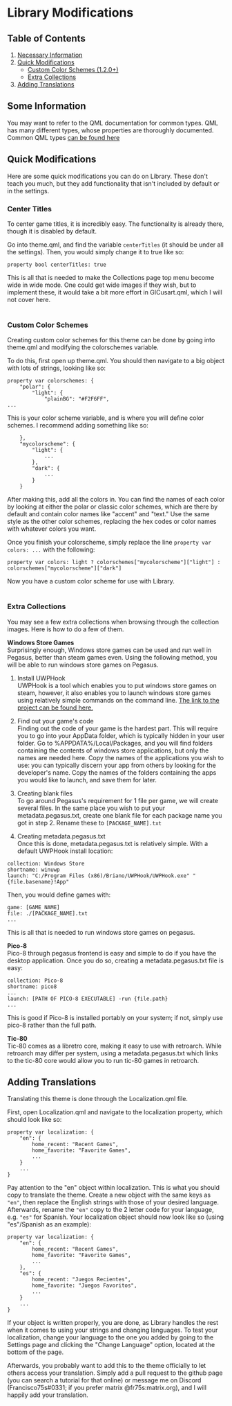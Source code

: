 # Library Modifications

## Table of Contents

1. [Necessary Information](#some-information)
2. [Quick Modifications](#quick-modifications)
    - [Custom Color Schemes (1.2.0+)](#custom-color-schemes)
    - [Extra Collections](#extra-collections)
3. [Adding Translations](#translations)

## Some Information

You may want to refer to the QML documentation for common types. QML has many different types, whose properties are thoroughly documented. Common QML types [can be found here](https://doc.qt.io/qt-5/qtquick-qmlmodule.html)

## Quick Modifications

Here are some quick modifications you can do on Library. These don't teach you much, but they add functionality that isn't included by default or in the settings.

### Center Titles

To center game titles, it is incredibly easy. The functionality is already there, though it is disabled by default.

Go into theme.qml, and find the variable `centerTitles` (it should be under all the settings). Then, you would simply change it to true like so:

```
property bool centerTitles: true
```

This is all that is needed to make the Collections page top menu become wide in wide mode. One could get wide images if they wish, but to implement these, it would take a bit more effort in GICusart.qml, which I will not cover here.
<br><br>

### Custom Color Schemes

Creating custom color schemes for this theme can be done by going into theme.qml and modifying the colorschemes variable.

To do this, first open up theme.qml. You should then navigate to a big object with lots of strings, looking like so:

```
property var colorschemes: {
    "polar": {
        "light": {
            "plainBG": "#F2F6FF",
...
```

This is your color scheme variable, and is where you will define color schemes. I recommend adding something like so:

```
    },
    "mycolorscheme": {
        "light": {
            ...
        },
        "dark": {
            ...
        }
    }
```

After making this, add all the colors in. You can find the names of each color by looking at either the polar or classic color schemes, which are there by default and contain color names like "accent" and "text." Use the same style as the other color schemes, replacing the hex codes or color names with whatever colors you want.

Once you finish your colorscheme, simply replace the line `property var colors: ...` with the following:

```
property var colors: light ? colorschemes["mycolorscheme"]["light"] : colorschemes["mycolorscheme"]["dark"]
```

Now you have a custom color scheme for use with Library.
<br><br>

### Extra Collections

You may see a few extra collections when browsing through the collection images. Here is how to do a few of them.

**Windows Store Games**<br>
Surprisingly enough, Windows store games can be used and run well in Pegasus, better than steam games even. Using the following method, you will be able to run windows store games on Pegasus.

1. Install UWPHook<br>
UWPHook is a tool which enables you to put windows store games on steam, however, it also enables you to launch windows store games using relatively simple commands on the command line. [The link to the project can be found here.](https://briano.dev/UWPHook/)

2. Find out your game's code<br>
Finding out the code of your game is the hardest part. This will require you to go into your AppData folder, which is typically hidden in your user folder. Go to %APPDATA%/Local/Packages, and you will find folders containing the contents of windows store applications, but only the names are needed here. Copy the names of the applications you wish to use: you can typically discern your app from others by looking for the developer's name. Copy the names of the folders containing the apps you would like to launch, and save them for later.

3. Creating blank files<br>
To go around Pegasus's requirement for 1 file per game, we will create several files. In the same place you wish to put your metadata.pegasus.txt, create one blank file for each package name you got in step 2. Rename these to `[PACKAGE_NAME].txt`

4. Creating metadata.pegasus.txt<br>
Once this is done, metadata.pegasus.txt is relatively simple. With a default UWPHook install location:
```
collection: Windows Store
shortname: winuwp
launch: "C:/Program Files (x86)/Briano/UWPHook/UWPHook.exe" "{file.basename}!App"
```

Then, you would define games with:
```
game: [GAME_NAME]
file: ./[PACKAGE_NAME].txt
...
```

This is all that is needed to run windows store games on pegasus.



**Pico-8**<br>
Pico-8 through pegasus frontend is easy and simple to do if you have the desktop application. Once you do so, creating a metadata.pegasus.txt file is easy:

```
collection: Pico-8
shortname: pico8
...
launch: [PATH OF PICO-8 EXECUTABLE] -run {file.path}
...
```

This is good if Pico-8 is installed portably on your system; if not, simply use pico-8 rather than the full path.

**Tic-80**<br>
Tic-80 comes as a libretro core, making it easy to use with retroarch. While retroarch may differ per system, using a metadata.pegasus.txt which links to the tic-80 core would allow you to run tic-80 games in retroarch.


## Adding Translations

Translating this theme is done through the Localization.qml file.

First, open Localization.qml and navigate to the localization property, which should look like so:

```
property var localization: {
    "en": {
        home_recent: "Recent Games",
        home_favorite: "Favorite Games",
        ...
    }
    ...
}
```

Pay attention to the "en" object within localization. This is what you should copy to translate the theme. Create a new object with the same keys as `"en"`, then replace the English strings with those of your desired language. Afterwards, rename the `"en"` copy to the 2 letter code for your language, e.g. `"es"` for Spanish. Your localization object should now look like so (using "es"/Spanish as an example):

```
property var localization: {
    "en": {
        home_recent: "Recent Games",
        home_favorite: "Favorite Games",
        ...
    },
    "es": {
        home_recent: "Juegos Recientes",
        home_favorite: "Juegos Favoritos",
        ...
    }
    ...
}
```

If your object is written properly, you are done, as Library handles the rest when it comes to using your strings and changing languages. To test your localization, change your language to the one you added by going to the Settings page and clicking the "Change Language" option, located at the bottom of the page.

Afterwards, you probably want to add this to the theme officially to let others access your translation. Simply add a pull request to the github page (you can search a tutorial for that online) or message me on Discord (Francisco75s#0331; if you prefer matrix @fr75s:matrix.org), and I will happily add your translation.
